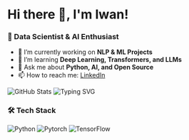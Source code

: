 # Hi there 👋, I'm Iwan!
### 🚀 Data Scientist & AI Enthusiast

- 🔭 I’m currently working on **NLP & ML Projects**
- 🌱 I’m learning **Deep Learning, Transformers, and LLMs**
- 💬 Ask me about **Python, AI, and Open Source**
- 📫 How to reach me: [LinkedIn](https://linkedin.com/in/yourprofile)

![GitHub Stats](https://github-readme-stats.vercel.app/api?username=iwan-goodfellow&show_icons=true&theme=radical)
![Typing SVG](https://readme-typing-svg.herokuapp.com?font=Fira+Code&size=18&pause=1000&color=F75C7E&center=true&vCenter=true&width=435&lines=Welcome+to+my+GitHub!;I+love+AI+%26+ML!;Let's+collaborate!)
### 🛠 Tech Stack
![Python](https://img.shields.io/badge/Python-3776AB?style=for-the-badge&logo=python&logoColor=white)
![Pytorch](https://img.shields.io/badge/PyTorch-EE4C2C?style=for-the-badge&logo=pytorch&logoColor=white)
![TensorFlow](https://img.shields.io/badge/TensorFlow-FF6F00?style=for-the-badge&logo=tensorflow&logoColor=white)
